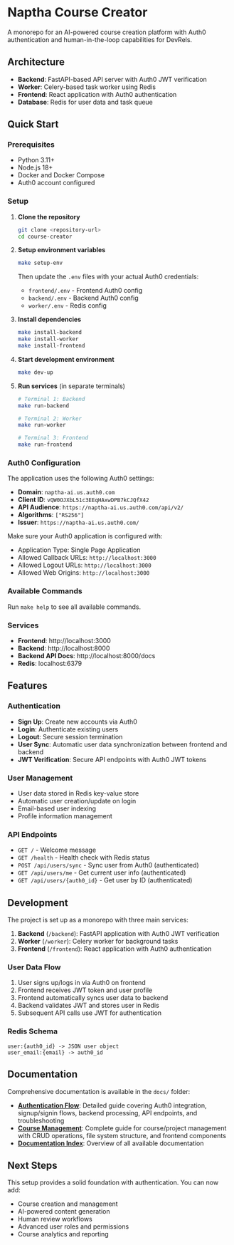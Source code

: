 # Naptha Course Creator

A monorepo for an AI-powered course creation platform with Auth0 authentication and human-in-the-loop capabilities for DevRels.

## Architecture

- **Backend**: FastAPI-based API server with Auth0 JWT verification
- **Worker**: Celery-based task worker using Redis
- **Frontend**: React application with Auth0 authentication
- **Database**: Redis for user data and task queue

## Quick Start

### Prerequisites

- Python 3.11+
- Node.js 18+
- Docker and Docker Compose
- Auth0 account configured

### Setup

1. **Clone the repository**
   ```bash
   git clone <repository-url>
   cd course-creator
   ```

2. **Setup environment variables**
   ```bash
   make setup-env
   ```
   
   Then update the `.env` files with your actual Auth0 credentials:
   - `frontend/.env` - Frontend Auth0 config
   - `backend/.env` - Backend Auth0 config
   - `worker/.env` - Redis config

3. **Install dependencies**
   ```bash
   make install-backend
   make install-worker
   make install-frontend
   ```

4. **Start development environment**
   ```bash
   make dev-up
   ```

5. **Run services** (in separate terminals)
   ```bash
   # Terminal 1: Backend
   make run-backend

   # Terminal 2: Worker
   make run-worker

   # Terminal 3: Frontend
   make run-frontend
   ```

### Auth0 Configuration

The application uses the following Auth0 settings:

- **Domain**: `naptha-ai.us.auth0.com`
- **Client ID**: `vQW0OJXbL51c3EEqHAxwDPB7kCJQfX42`
- **API Audience**: `https://naptha-ai.us.auth0.com/api/v2/`
- **Algorithms**: `["RS256"]`
- **Issuer**: `https://naptha-ai.us.auth0.com/`

Make sure your Auth0 application is configured with:
- Application Type: Single Page Application
- Allowed Callback URLs: `http://localhost:3000`
- Allowed Logout URLs: `http://localhost:3000`
- Allowed Web Origins: `http://localhost:3000`

### Available Commands

Run `make help` to see all available commands.

### Services

- **Frontend**: http://localhost:3000
- **Backend**: http://localhost:8000
- **Backend API Docs**: http://localhost:8000/docs
- **Redis**: localhost:6379

## Features

### Authentication
- **Sign Up**: Create new accounts via Auth0
- **Login**: Authenticate existing users
- **Logout**: Secure session termination
- **User Sync**: Automatic user data synchronization between frontend and backend
- **JWT Verification**: Secure API endpoints with Auth0 JWT tokens

### User Management
- User data stored in Redis key-value store
- Automatic user creation/update on login
- Email-based user indexing
- Profile information management

### API Endpoints

- `GET /` - Welcome message
- `GET /health` - Health check with Redis status
- `POST /api/users/sync` - Sync user from Auth0 (authenticated)
- `GET /api/users/me` - Get current user info (authenticated)
- `GET /api/users/{auth0_id}` - Get user by ID (authenticated)

## Development

The project is set up as a monorepo with three main services:

1. **Backend** (`/backend`): FastAPI application with Auth0 JWT verification
2. **Worker** (`/worker`): Celery worker for background tasks
3. **Frontend** (`/frontend`): React application with Auth0 authentication

### User Data Flow

1. User signs up/logs in via Auth0 on frontend
2. Frontend receives JWT token and user profile
3. Frontend automatically syncs user data to backend
4. Backend validates JWT and stores user in Redis
5. Subsequent API calls use JWT for authentication

### Redis Schema

```
user:{auth0_id} -> JSON user object
user_email:{email} -> auth0_id
```

## Documentation

Comprehensive documentation is available in the `docs/` folder:

- **[Authentication Flow](./docs/authentication-flow.md)**: Detailed guide covering Auth0 integration, signup/signin flows, backend processing, API endpoints, and troubleshooting
- **[Course Management](./docs/course-management.md)**: Complete guide for course/project management with CRUD operations, file system structure, and frontend components
- **[Documentation Index](./docs/README.md)**: Overview of all available documentation

## Next Steps

This setup provides a solid foundation with authentication. You can now add:

- Course creation and management
- AI-powered content generation
- Human review workflows
- Advanced user roles and permissions
- Course analytics and reporting 